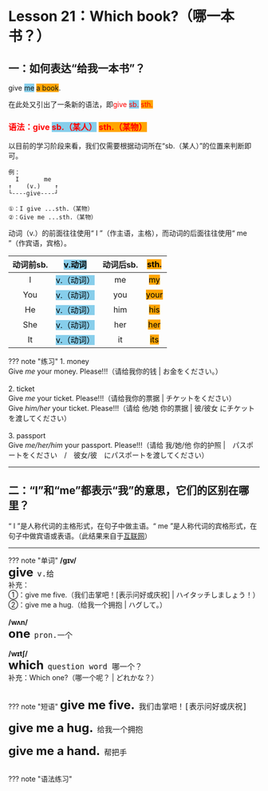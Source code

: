 # Lesson 21：Which book?（哪一本书？）


## 一：如何表达“给我一本书”？

give <font style="background-color: skyblue">me</font> <font style="background-color: orange">a book</font>.

在此处又引出了一条新的语法，即<font color=red>give <font style="background-color: skyblue">sb.</font> <font style="background-color: orange">sth.</font></font>


### <font color=red>语法：give <font style="background-color: skyblue">sb.（某人）</font> <font style="background-color: orange">sth.（某物）</font></font>

以目前的学习阶段来看，我们仅需要根据动词所在“sb.（某人）”的位置来判断即可。

```text
例：
  I       me
↑    (v.)    ↑
└----give----┘

①：I give ...sth.（某物）
②：Give me ...sth.（某物）
```

动词（v.）的前面往往使用“ I ”（作主语，主格），而动词的后面往往使用“ me ”（作宾语，宾格）。


|  动词前sb.  |  <font style="background-color: skyblue" color=black>v.动词</font>  | 动词后sb. | <font style="background-color: orange" color=black>sth.</font> |
 :-: | :-: | :-: | :-: 
|  I  |  <font style="background-color: skyblue" color=black>v.（动词）</font>  | me | <font style="background-color: orange" color=black>my </font>|
| You |  <font style="background-color: skyblue" color=black>v.（动词）</font>  | you | <font style="background-color: orange" color=black>your</font> |
| He  |  <font style="background-color: skyblue" color=black>v.（动词）</font>  | him | <font style="background-color: orange" color=black>his</font> |
| She |  <font style="background-color: skyblue" color=black>v.（动词）</font>  | her | <font style="background-color: orange" color=black>her</font> |
| It  |  <font style="background-color: skyblue" color=black>v.（动词）</font>  | it | <font style="background-color: orange" color=black>its</font> |


??? note "练习"
    1. money<br>
    Give *me* your money. Please!!!（请给我你的钱 | お金をください。）<br>
    <br>
    2. ticket<br>
    Give *me* your ticket. Please!!!（请给我你的票据 | チケットをください）<br>
    Give *him/her* your ticket. Please!!!（请给 他/她 你的票据 | 彼/彼女 にチケットを渡してください）<br>
    <br>
    3. passport<br>
    Give *me/her/him* your passport. Please!!!（请给 我/她/他 你的护照 |　パスポートをください　/　彼女/彼　にパスポートを渡してください）<br>


---
## 二：“I”和“me”都表示“我”的意思，它们的区别在哪里？

“ I ”是人称代词的主格形式，在句子中做主语。“ me ”是人称代词的宾格形式，在句子中做宾语或表语。（此结果来自于<a href="https://zhidao.baidu.com/question/1895086287282349980" target="_blank">互联网</a>）


---
??? note "单词"
    **/ɡɪv/**<br>
    <font size=5>**give**</font>&nbsp;&nbsp;<font size=4>`v.给`</font><br>
    补充：<br>
    ①：give me five.（我们击掌吧！[表示问好或庆祝] | ハイタッチしましょう！）<br>
    ②：give me a hug.（给我一个拥抱 | ハグして。）<br>
    <br>
    **/wʌn/**<br>
    <font size=5>**one**</font>&nbsp;&nbsp;<font size=4>`pron.一个`</font><br>
    <br>
    **/wɪtʃ/**<br>
    <font size=5>**which**</font>&nbsp;&nbsp;<font size=4>`question word 哪一个？`</font><br>
    补充：Which one?（哪一个呢？ | どれかな？）<br>
    <br>


??? note "短语"
    <font size=5>**give me five.**</font>&nbsp;&nbsp;<font size=4>`我们击掌吧！[表示问好或庆祝]`</font><br>
    <br>
    <font size=5>**give me a hug.**</font>&nbsp;&nbsp;<font size=4>`给我一个拥抱`</font><br>
    <br>
    <font size=5>**give me a hand.**</font>&nbsp;&nbsp;<font size=4>`帮把手`</font><br>
    <br>




??? note "语法练习"




